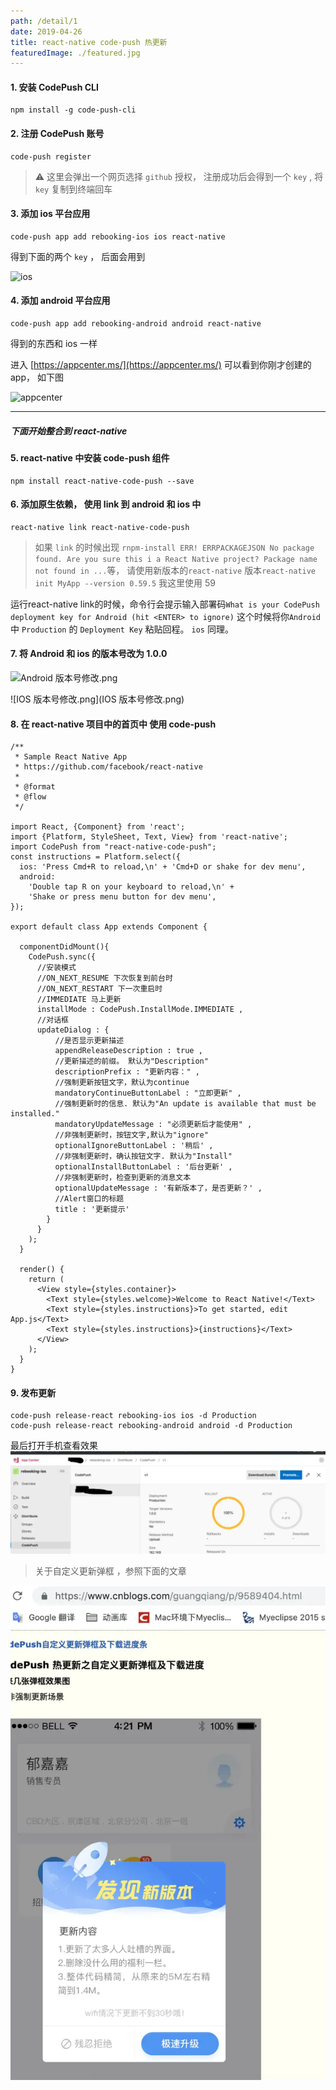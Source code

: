 ```yaml
---
path: /detail/1
date: 2019-04-26
title: react-native code-push 热更新
featuredImage: ./featured.jpg
---
```


#### 1. 安装 CodePush CLI
```
npm install -g code-push-cli
```

#### 2. 注册 CodePush 账号
```
code-push register
```
> ⚠️ 这里会弹出一个网页选择 `github` 授权， 注册成功后会得到一个 `key` , 将 `key` 复制到终端回车

#### 3. 添加 ios 平台应用
```
code-push app add rebooking-ios ios react-native
```
得到下面的两个 `key` ， 后面会用到

![ios](/171b117a8ab2e189.png)


#### 4. 添加 android 平台应用
```
code-push app add rebooking-android android react-native
```
得到的东西和 ios 一样


进入 [https://appcenter.ms/](https://appcenter.ms/) 可以看到你刚才创建的app， 如下图

![appcenter](171b117a8a9833cd.png)

---
##### 下面开始整合到 react-native

#### 5. react-native 中安装 code-push 组件
```
npm install react-native-code-push --save
```

#### 6. 添加原生依赖， 使用 link 到 android 和 ios 中
```
react-native link react-native-code-push
```
> 如果 `link` 的时候出现 `rnpm-install ERR! ERRPACKAGEJSON No package found. Are you sure this i a React Native project?
Package name not found in ...`等， 请使用新版本的`react-native` 版本```react-native init MyApp --version 0.59.5``` 我这里使用 59

运行react-native link的时候，命令行会提示输入部署码`What is your CodePush deployment key for Android (hit <ENTER> to ignore)`
这个时候将你`Android` 中 `Production` 的 `Deployment Key` 粘贴回程。 `ios` 同理。

#### 7. 将 Android 和 ios 的版本号改为 1.0.0
![Android 版本号修改.png](171b117a8db7c7be.png)

![IOS 版本号修改.png](IOS 版本号修改.png)

#### 8. 在 react-native 项目中的首页中 使用 code-push
```
/**
 * Sample React Native App
 * https://github.com/facebook/react-native
 *
 * @format
 * @flow
 */

import React, {Component} from 'react';
import {Platform, StyleSheet, Text, View} from 'react-native';
import CodePush from "react-native-code-push";
const instructions = Platform.select({
  ios: 'Press Cmd+R to reload,\n' + 'Cmd+D or shake for dev menu',
  android:
    'Double tap R on your keyboard to reload,\n' +
    'Shake or press menu button for dev menu',
});

export default class App extends Component {

  componentDidMount(){
    CodePush.sync({
      //安装模式
      //ON_NEXT_RESUME 下次恢复到前台时
      //ON_NEXT_RESTART 下一次重启时
      //IMMEDIATE 马上更新
      installMode : CodePush.InstallMode.IMMEDIATE ,
      //对话框
      updateDialog : {
          //是否显示更新描述
          appendReleaseDescription : true ,
          //更新描述的前缀。 默认为"Description"
          descriptionPrefix : "更新内容：" ,
          //强制更新按钮文字，默认为continue
          mandatoryContinueButtonLabel : "立即更新" ,
          //强制更新时的信息. 默认为"An update is available that must be installed."
          mandatoryUpdateMessage : "必须更新后才能使用" ,
          //非强制更新时，按钮文字,默认为"ignore"
          optionalIgnoreButtonLabel : '稍后' ,
          //非强制更新时，确认按钮文字. 默认为"Install"
          optionalInstallButtonLabel : '后台更新' ,
          //非强制更新时，检查到更新的消息文本
          optionalUpdateMessage : '有新版本了，是否更新？' ,
          //Alert窗口的标题
          title : '更新提示'
        }
      }
    );
  }

  render() {
    return (
      <View style={styles.container}>
        <Text style={styles.welcome}>Welcome to React Native!</Text>
        <Text style={styles.instructions}>To get started, edit App.js</Text>
        <Text style={styles.instructions}>{instructions}</Text>
      </View>
    );
  }
}
```

#### 9. 发布更新
```
code-push release-react rebooking-ios ios -d Production
code-push release-react rebooking-android android -d Production
```
最后打开手机查看效果
![result.png](result.png)


> 关于自定义更新弹框 ，参照下面的文章

![image.png](image.png)
